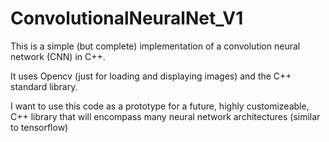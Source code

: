 # ConvolutionalNeuralNet_V1

This is a simple (but complete) implementation of a convolution neural network (CNN) in C++.

It uses Opencv (just for loading and displaying images) and the C++ standard library.

I want to use this code as a prototype for a future, highly customizeable, C++ library that will encompass many neural network architectures (similar to tensorflow)
